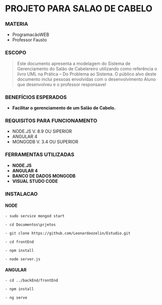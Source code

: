 # PROJETO PARA SALAO DE CABELO
### MATERIA 
- ProgramacãoWEB
- Professor Fausto

### ESCOPO
> Este documento apresenta a modelagem do Sistema de Gerenciamento do 
Salão  de  Cabelereiro  utilizando  como  referência  o  livro  UML  na 
Prática  –  Do  Problema  ao  Sistema.  O  público  alvo  deste  documento 
inclui pessoas envolvidas com o desenvolvimento Aluno que desenvolveu e o 
professor responsavel 
 
### BENEFÍCIOS ESPERADOS 
 - __Facilitar o gerenciamento de um Salão de Cabelo.__
 
### REQUISITOS PARA FUNCIONAMENTO
- NODE.JS V. 8.9 OU SIPERIOR
- ANGULAR 4
- MONGODB V. 3.4 OU SUPERIOR

### FERRAMENTAS UTILIZADAS
- __NODE.JS__
- __ANGULAR 4__
- __BANCO DE DADOS MONGODB__
- __VISUAL STUDO CODE__

### INSTALACAO
#### NODE
```
- sudo service mongod start

- cd Documentos\prjetos

- git clone https://github.com/Leonardoozelin/Estudio.git

- cd frontEnd 

- npm install 

- node server.js
```
#### ANGULAR
```
- cd ../backEnd/frontEnd 

- npm install

- ng serve
```
